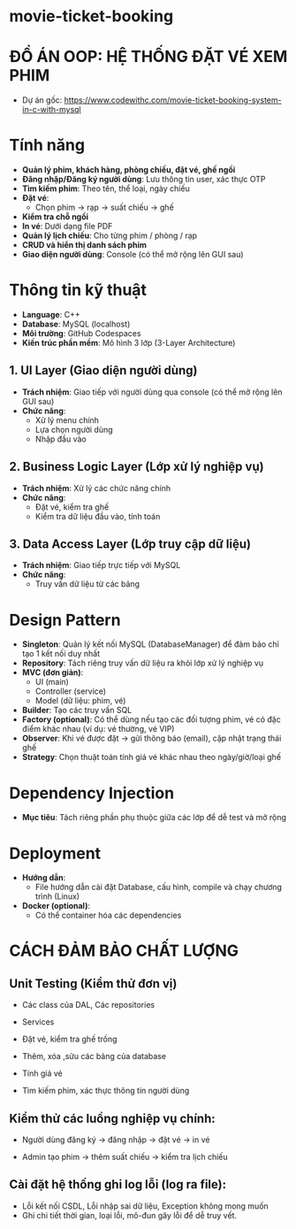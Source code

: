 # movie-ticket-booking

# ĐỒ ÁN OOP: HỆ THỐNG ĐẶT VÉ XEM PHIM 
- Dự án gốc: https://www.codewithc.com/movie-ticket-booking-system-in-c-with-mysql

# Tính năng

- **Quản lý phim, khách hàng, phòng chiếu, đặt vé, ghế ngồi**
- **Đăng nhập/Đăng ký người dùng**: Lưu thông tin user, xác thực OTP
- **Tìm kiếm phim**: Theo tên, thể loại, ngày chiếu
- **Đặt vé**: 
  - Chọn phim → rạp → suất chiếu → ghế
- **Kiểm tra chỗ ngồi**
- **In vé**: Dưới dạng file PDF
- **Quản lý lịch chiếu**: Cho từng phim / phòng / rạp
- **CRUD và hiển thị danh sách phim**
- **Giao diện người dùng**: Console (có thể mở rộng lên GUI sau)

# Thông tin kỹ thuật

- **Language**: C++
- **Database**: MySQL (localhost)
- **Môi trường**: GitHub Codespaces
- **Kiến trúc phần mềm**: Mô hình 3 lớp (3-Layer Architecture)

## 1. UI Layer (Giao diện người dùng)
- **Trách nhiệm**: Giao tiếp với người dùng qua console (có thể mở rộng lên GUI sau)
- **Chức năng**: 
  - Xử lý menu chính
  - Lựa chọn người dùng
  - Nhập đầu vào

## 2. Business Logic Layer (Lớp xử lý nghiệp vụ)
- **Trách nhiệm**: Xử lý các chức năng chính
- **Chức năng**: 
  - Đặt vé, kiểm tra ghế
  - Kiểm tra dữ liệu đầu vào, tính toán

## 3. Data Access Layer (Lớp truy cập dữ liệu)
- **Trách nhiệm**: Giao tiếp trực tiếp với MySQL
- **Chức năng**: 
  - Truy vấn dữ liệu từ các bảng

# Design Pattern

- **Singleton**: Quản lý kết nối MySQL (DatabaseManager) để đảm bảo chỉ tạo 1 kết nối duy nhất
- **Repository**: Tách riêng truy vấn dữ liệu ra khỏi lớp xử lý nghiệp vụ
- **MVC (đơn giản)**: 
  - UI (main)
  - Controller (service)
  - Model (dữ liệu: phim, vé)
- **Builder**: Tạo các truy vấn SQL
- **Factory (optional)**: Có thể dùng nếu tạo các đối tượng phim, vé có đặc điểm khác nhau (ví dụ: vé thường, vé VIP)
- **Observer**: Khi vé được đặt → gửi thông báo (email), cập nhật trạng thái ghế
- **Strategy**: Chọn thuật toán tính giá vé khác nhau theo ngày/giờ/loại ghế

# Dependency Injection
- **Mục tiêu**: Tách riêng phần phụ thuộc giữa các lớp để dễ test và mở rộng

# Deployment
- **Hướng dẫn**: 
  - File hướng dẫn cài đặt Database, cấu hình, compile và chạy chương trình (Linux)
- **Docker (optional)**: 
  - Có thể container hóa các dependencies

# CÁCH ĐẢM BẢO CHẤT LƯỢNG
  
## Unit Testing (Kiểm thử đơn vị)
- Các class của DAL, Các repositories 

- Services

- Đặt vé, kiểm tra ghế trống

- Thêm, xóa ,sửu các bảng của database

- Tính giá vé

-  Tìm kiếm phim, xác thực thông tin người dùng

##  Kiểm thử các luồng nghiệp vụ chính:

- Người dùng đăng ký → đăng nhập → đặt vé → in vé

- Admin tạo phim → thêm suất chiếu → kiểm tra lịch chiếu

## Cài đặt hệ thống ghi log lỗi (log ra file):

- Lỗi kết nối CSDL, Lỗi nhập sai dữ liệu, Exception không mong muốn
- Ghi chi tiết thời gian, loại lỗi, mô-đun gây lỗi để dễ truy vết.
